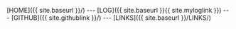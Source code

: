 [HOME]({{ site.baseurl }}/) --- [LOG]({{ site.baseurl }}{{ site.myloglink }}) --- [GITHUB]({{ site.githublink }}/) --- [LINKS]({{ site.baseurl }}/LINKS/)

